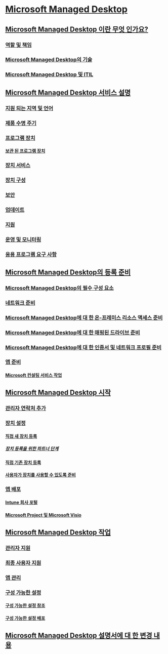 # [Microsoft Managed Desktop](index.yml)
## [Microsoft Managed Desktop 이란 무엇 인가요?](intro/index.md)
### [역할 및 책임](intro/roles-and-responsibilities.md)
### [Microsoft Managed Desktop의 기술](intro/technologies.md)
### [Microsoft Managed Desktop 및 ITIL](MMD-and-ITSM.md)
## [Microsoft Managed Desktop 서비스 설명](service-description/index.md)
### [지원 되는 지역 및 언어](service-description/regions-languages.md)
### [제품 수명 주기](service-description/device-lifecycle.md)
### [프로그램 장치](service-description/device-list.md)
#### [보관 된 프로그램 장치](service-description/archived-device-list.md)
### [장치 서비스](service-description/device-services.md)
### [장치 구성](service-description/device-policies.md)
### [보안](service-description/security.md)
### [업데이트](service-description/updates.md)
### [지원](service-description/support.md)
### [운영 및 모니터링](service-description/operations-and-monitoring.md)
### [응용 프로그램 요구 사항](service-description/mmd-app-requirements.md)
## [Microsoft Managed Desktop의 등록 준비](get-ready/index.md)
### [Microsoft Managed Desktop의 필수 구성 요소](get-ready/prerequisites.md)
### [네트워크 준비](get-ready/network.md)
### [Microsoft Managed Desktop에 대 한 온-프레미스 리소스 액세스 준비](get-ready/authentication.md)
### [Microsoft Managed Desktop에 대 한 매핑된 드라이브 준비](get-ready/mapped-drives.md)
### [Microsoft Managed Desktop에 대 한 인증서 및 네트워크 프로필 준비](get-ready/certs-wifi-lan.md)
### [앱 준비](get-ready/apps.md)
#### [Microsoft 컨설팅 서비스 작업](get-ready/apps-MCS.md)
## [Microsoft Managed Desktop 시작](get-started/index.md)
### [관리자 연락처 추가](get-started/add-admin-contacts.md)
### [장치 설정](get-started/set-up-devices.md)
#### [직접 새 장치 등록](get-started/register-devices-self.md)
##### [장치 등록을 위한 파트너 단계](get-started/register-devices-partner.md)
#### [직접 기존 장치 등록](get-started/register-reused-devices-self.md)
#### [사용자가 장치를 사용할 수 있도록 준비](get-started/get-started-devices.md)
### [앱 배포](get-started/deploy-apps.md)
#### [Intune 회사 포털](get-started/company-portal.md)
#### [Microsoft Project 및 Microsoft Visio](get-started/project-visio.md)
## [Microsoft Managed Desktop 작업](working-with-managed-desktop/index.md)
### [관리자 지원](working-with-managed-desktop/admin-support.md)
### [최종 사용자 지원](working-with-managed-desktop/end-user-support.md)
### [앱 관리](working-with-managed-desktop/manage-apps.md)
### [구성 가능한 설정](working-with-managed-desktop/config-setting-overview.md)
#### [구성 가능한 설정 참조](working-with-managed-desktop/config-setting-ref.md)
#### [구성 가능한 설정 배포](working-with-managed-desktop/config-setting-deploy.md)
## [Microsoft Managed Desktop 설명서에 대 한 변경 내용](change-history-managed-desktop.md)

